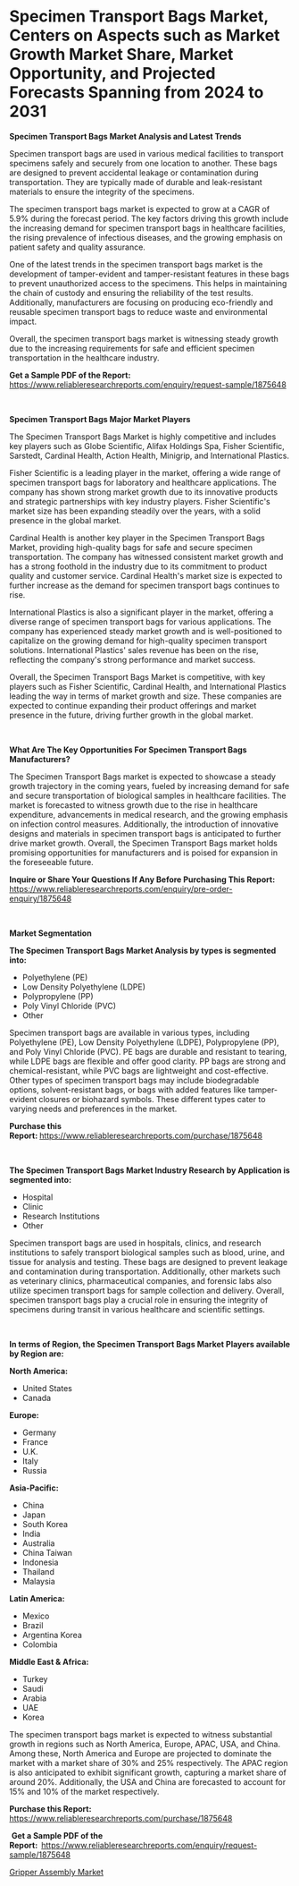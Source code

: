 <p><h1>Specimen Transport Bags Market, Centers on Aspects such as Market Growth Market Share, Market Opportunity, and Projected Forecasts Spanning from 2024 to 2031</h1></p><p><strong>Specimen Transport Bags Market Analysis and Latest Trends</strong></p>
<p><p>Specimen transport bags are used in various medical facilities to transport specimens safely and securely from one location to another. These bags are designed to prevent accidental leakage or contamination during transportation. They are typically made of durable and leak-resistant materials to ensure the integrity of the specimens.</p><p>The specimen transport bags market is expected to grow at a CAGR of 5.9% during the forecast period. The key factors driving this growth include the increasing demand for specimen transport bags in healthcare facilities, the rising prevalence of infectious diseases, and the growing emphasis on patient safety and quality assurance.</p><p>One of the latest trends in the specimen transport bags market is the development of tamper-evident and tamper-resistant features in these bags to prevent unauthorized access to the specimens. This helps in maintaining the chain of custody and ensuring the reliability of the test results. Additionally, manufacturers are focusing on producing eco-friendly and reusable specimen transport bags to reduce waste and environmental impact.</p><p>Overall, the specimen transport bags market is witnessing steady growth due to the increasing requirements for safe and efficient specimen transportation in the healthcare industry.</p></p>
<p><strong>Get a Sample PDF of the Report:&nbsp;</strong> <a href="https://www.reliableresearchreports.com/enquiry/request-sample/1875648">https://www.reliableresearchreports.com/enquiry/request-sample/1875648</a></p>
<p>&nbsp;</p>
<p><strong>Specimen Transport Bags Major Market Players</strong></p>
<p><p>The Specimen Transport Bags Market is highly competitive and includes key players such as Globe Scientific, Alifax Holdings Spa, Fisher Scientific, Sarstedt, Cardinal Health, Action Health, Minigrip, and International Plastics. </p><p>Fisher Scientific is a leading player in the market, offering a wide range of specimen transport bags for laboratory and healthcare applications. The company has shown strong market growth due to its innovative products and strategic partnerships with key industry players. Fisher Scientific's market size has been expanding steadily over the years, with a solid presence in the global market.</p><p>Cardinal Health is another key player in the Specimen Transport Bags Market, providing high-quality bags for safe and secure specimen transportation. The company has witnessed consistent market growth and has a strong foothold in the industry due to its commitment to product quality and customer service. Cardinal Health's market size is expected to further increase as the demand for specimen transport bags continues to rise.</p><p>International Plastics is also a significant player in the market, offering a diverse range of specimen transport bags for various applications. The company has experienced steady market growth and is well-positioned to capitalize on the growing demand for high-quality specimen transport solutions. International Plastics' sales revenue has been on the rise, reflecting the company's strong performance and market success.</p><p>Overall, the Specimen Transport Bags Market is competitive, with key players such as Fisher Scientific, Cardinal Health, and International Plastics leading the way in terms of market growth and size. These companies are expected to continue expanding their product offerings and market presence in the future, driving further growth in the global market.</p></p>
<p>&nbsp;</p>
<p><strong>What Are The Key Opportunities For Specimen Transport Bags Manufacturers?</strong></p>
<p><p>The Specimen Transport Bags market is expected to showcase a steady growth trajectory in the coming years, fueled by increasing demand for safe and secure transportation of biological samples in healthcare facilities. The market is forecasted to witness growth due to the rise in healthcare expenditure, advancements in medical research, and the growing emphasis on infection control measures. Additionally, the introduction of innovative designs and materials in specimen transport bags is anticipated to further drive market growth. Overall, the Specimen Transport Bags market holds promising opportunities for manufacturers and is poised for expansion in the foreseeable future.</p></p>
<p><strong>Inquire or Share Your Questions If Any Before Purchasing This Report:</strong> <a href="https://www.reliableresearchreports.com/enquiry/pre-order-enquiry/1875648">https://www.reliableresearchreports.com/enquiry/pre-order-enquiry/1875648</a></p>
<p>&nbsp;</p>
<p><strong>Market Segmentation</strong></p>
<p><strong>The Specimen Transport Bags Market Analysis by types is segmented into:</strong></p>
<p><ul><li>Polyethylene (PE)</li><li>Low Density Polyethylene (LDPE)</li><li>Polypropylene (PP)</li><li>Poly Vinyl Chloride (PVC)</li><li>Other</li></ul></p>
<p><p>Specimen transport bags are available in various types, including Polyethylene (PE), Low Density Polyethylene (LDPE), Polypropylene (PP), and Poly Vinyl Chloride (PVC). PE bags are durable and resistant to tearing, while LDPE bags are flexible and offer good clarity. PP bags are strong and chemical-resistant, while PVC bags are lightweight and cost-effective. Other types of specimen transport bags may include biodegradable options, solvent-resistant bags, or bags with added features like tamper-evident closures or biohazard symbols. These different types cater to varying needs and preferences in the market.</p></p>
<p><strong>Purchase this Report:&nbsp;</strong><a href="https://www.reliableresearchreports.com/purchase/1875648">https://www.reliableresearchreports.com/purchase/1875648</a></p>
<p>&nbsp;</p>
<p><strong>The Specimen Transport Bags Market Industry Research by Application is segmented into:</strong></p>
<p><ul><li>Hospital</li><li>Clinic</li><li>Research Institutions</li><li>Other</li></ul></p>
<p><p>Specimen transport bags are used in hospitals, clinics, and research institutions to safely transport biological samples such as blood, urine, and tissue for analysis and testing. These bags are designed to prevent leakage and contamination during transportation. Additionally, other markets such as veterinary clinics, pharmaceutical companies, and forensic labs also utilize specimen transport bags for sample collection and delivery. Overall, specimen transport bags play a crucial role in ensuring the integrity of specimens during transit in various healthcare and scientific settings.</p></p>
<p>&nbsp;</p>
<p><strong>In terms of Region, the Specimen Transport Bags Market Players available by Region are:</strong></p>
<p>
    <p> <strong> North America: </strong>
        <ul>
            <li>United States</li>
            <li>Canada</li>
        </ul>
        </p> 
    <p> <strong> Europe: </strong>
        <ul>
            <li>Germany</li>
            <li>France</li>
            <li>U.K.</li>
            <li>Italy</li>
            <li>Russia</li>
        </ul>
        </p> 
    <p> <strong> Asia-Pacific: </strong>
        <ul>
            <li>China</li>
            <li>Japan</li>
            <li>South Korea</li>
            <li>India</li>
            <li>Australia</li>
            <li>China Taiwan</li>
            <li>Indonesia</li>
            <li>Thailand</li>
            <li>Malaysia</li>
        </ul>
        </p> 
    <p> <strong> Latin America: </strong>
        <ul>
            <li>Mexico</li>
            <li>Brazil</li>
            <li>Argentina Korea</li>
            <li>Colombia</li>
        </ul>
        </p> 
    <p> <strong> Middle East & Africa: </strong>
        <ul>
            <li>Turkey</li>
            <li>Saudi</li>
            <li>Arabia</li>
            <li>UAE</li>
            <li>Korea</li>
        </ul>
    </p>
    </p>
<p><p>The specimen transport bags market is expected to witness substantial growth in regions such as North America, Europe, APAC, USA, and China. Among these, North America and Europe are projected to dominate the market with a market share of 30% and 25% respectively. The APAC region is also anticipated to exhibit significant growth, capturing a market share of around 20%. Additionally, the USA and China are forecasted to account for 15% and 10% of the market respectively.</p></p>
<p><strong>Purchase this Report: </strong><a href="https://www.reliableresearchreports.com/purchase/1875648">https://www.reliableresearchreports.com/purchase/1875648</a></p>
<p>&nbsp;<strong>Get a Sample PDF of the Report:&nbsp;&nbsp;</strong><a href="https://www.reliableresearchreports.com/enquiry/request-sample/1875648">https://www.reliableresearchreports.com/enquiry/request-sample/1875648</a></p>
<p><strong></strong></p>
<p><p><a href="https://forested-sushi-9b0.notion.site/Gripper-Assembly-Market-Centers-on-Aspects-such-as-Market-Growth-Market-Share-Market-Opportunity--1a8d6e2cff794b7da3329fa771893331">Gripper Assembly Market</a></p></p>